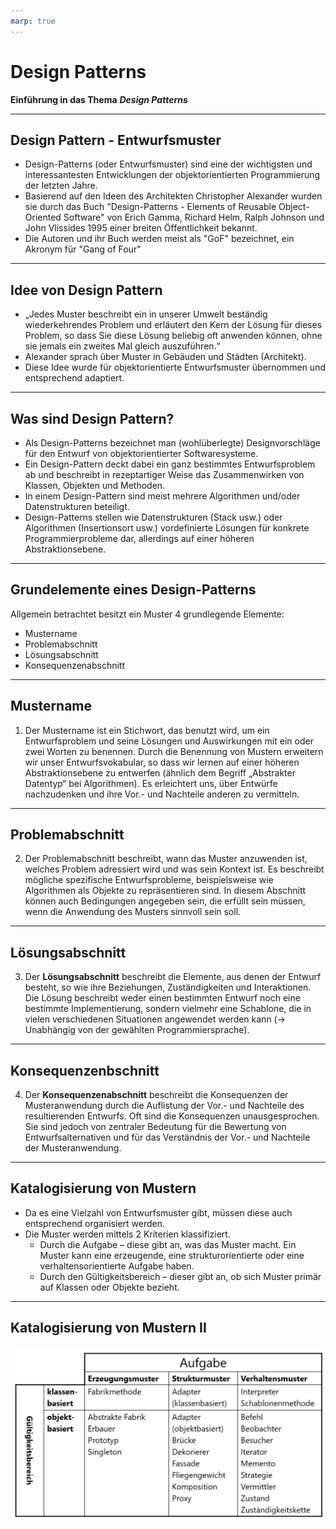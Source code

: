 ```yaml
---
marp: true
---
```


# Design Patterns

**Einführung in das Thema** ***Design Patterns***

---

## Design Pattern - Entwurfsmuster​

- Design-Patterns (oder Entwurfsmuster) sind eine der wichtigsten und interessantesten Entwicklungen der objektorientierten Programmierung der letzten Jahre. ​
- Basierend auf den Ideen des Architekten Christopher Alexander wurden sie durch das Buch "Design-Patterns - Elements of Reusable Object-Oriented Software" von Erich Gamma, Richard Helm, Ralph Johnson und John Vlissides 1995 einer breiten Öffentlichkeit bekannt. ​
- Die Autoren und ihr Buch werden meist als "GoF" bezeichnet, ein Akronym für "Gang of Four" ​

---

## Idee von Design Pattern​

- „Jedes Muster beschreibt ein in unserer Umwelt beständig wiederkehrendes Problem und erläutert den Kern der Lösung für dieses Problem, so dass Sie diese Lösung beliebig oft anwenden können, ohne sie jemals ein zweites Mal gleich auszuführen.“​
- Alexander sprach über Muster in Gebäuden und Städten (Architekt).​
- Diese Idee wurde für objektorientierte Entwurfsmuster übernommen und entsprechend adaptiert.​

---

## Was sind Design Pattern​?

- Als Design-Patterns bezeichnet man (wohlüberlegte) Designvorschläge für den Entwurf von objektorientierter Softwaresysteme. ​
- Ein Design-Pattern deckt dabei ein ganz bestimmtes Entwurfsproblem ab und beschreibt in rezeptartiger Weise das Zusammenwirken von Klassen, Objekten und Methoden. ​
- In einem Design-Pattern sind meist mehrere Algorithmen und/oder Datenstrukturen beteiligt. ​
- Design-Patterns stellen wie Datenstrukturen (Stack usw.) oder Algorithmen (Insertionsort usw.) vordefinierte Lösungen für konkrete Programmierprobleme dar, allerdings auf einer höheren Abstraktionsebene. 

---

## Grundelemente eines Design-Patterns​

Allgemein betrachtet besitzt ein Muster 4 grundlegende Elemente:​

- Mustername​
- Problemabschnitt​
- Lösungsabschnitt​
- Konsequenzenabschnitt​

---

## Mustername

1. Der Mustername ist ein Stichwort, das benutzt wird, um ein Entwurfsproblem und seine Lösungen und Auswirkungen mit ein oder zwei Worten zu benennen. Durch die Benennung von Mustern erweitern wir unser Entwurfsvokabular, so dass wir lernen auf einer höheren Abstraktionsebene zu entwerfen (ähnlich dem Begriff „Abstrakter Datentyp“ bei Algorithmen). Es erleichtert uns, über Entwürfe nachzudenken und ihre Vor.- und Nachteile anderen zu vermitteln.​

---

## Problemabschnitt

2. Der Problemabschnitt beschreibt, wann das Muster anzuwenden ist, welches Problem adressiert wird und was sein Kontext ist. Es beschreibt mögliche spezifische Entwurfsprobleme, beispielsweise wie Algorithmen als Objekte zu repräsentieren sind. In diesem Abschnitt können auch Bedingungen angegeben sein, die erfüllt sein müssen, wenn die Anwendung des Musters sinnvoll sein soll.​

---

## Lösungsabschnitt

3. Der **Lösungsabschnitt** beschreibt die Elemente, aus denen der Entwurf besteht, so wie ihre Beziehungen, Zuständigkeiten und Interaktionen. Die Lösung beschreibt weder einen bestimmten Entwurf noch eine bestimmte Implementierung, sondern vielmehr eine Schablone, die in vielen verschiedenen Situationen angewendet werden kann (-> Unabhängig von der gewählten Programmiersprache).​

---

## Konsequenzenbschnitt​

4. Der **Konsequenzenabschnitt** beschreibt die Konsequenzen der Musteranwendung durch die Auflistung der Vor.- und Nachteile des resultierenden Entwurfs. Oft sind die Konsequenzen unausgesprochen. Sie sind jedoch von zentraler Bedeutung für die Bewertung von Entwurfsalternativen und für das Verständnis der Vor.- und Nachteile der Musteranwendung.​

---

## Katalogisierung von Mustern​

- Da es eine Vielzahl von Entwurfsmuster gibt, müssen diese auch entsprechend organisiert werden. ​
- Die Muster werden mittels 2 Kriterien klassifiziert.​
  - Durch die Aufgabe – diese gibt an, was das Muster macht. Ein Muster kann eine erzeugende, eine strukturorientierte oder eine verhaltensorientierte Aufgabe haben.​
  - Durch den Gültigkeitsbereich – dieser gibt an, ob sich Muster primär auf Klassen oder Objekte bezieht.​

---

## Katalogisierung von Mustern II

![Katalog](img/image01.png)

